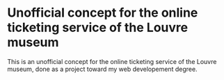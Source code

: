 Unofficial concept for the online ticketing service of the Louvre museum
=======

This is an unofficial concept for the online ticketing service of the Louvre museum, done as a project toward my web developement degree.

